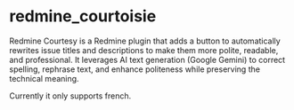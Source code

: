 # redmine_courtoisie
Redmine Courtesy is a Redmine plugin that adds a button to automatically rewrites issue titles and descriptions to make them more polite, readable, and professional. It leverages AI text generation (Google Gemini) to correct spelling, rephrase text, and enhance politeness while preserving the technical meaning.

Currently it only supports french.
